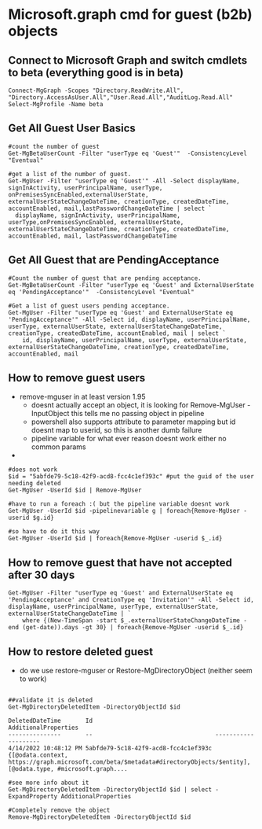 # Microsoft.graph cmd for guest (b2b) objects

## Connect to Microsoft Graph and switch cmdlets to beta (everything good is in beta)
```
Connect-MgGraph -Scopes "Directory.ReadWrite.All", "Directory.AccessAsUser.All","User.Read.All","AuditLog.Read.All" 
Select-MgProfile -Name beta
```

## Get All Guest User Basics 
```
#count the number of guest
Get-MgBetaUserCount -Filter "userType eq 'Guest'"  -ConsistencyLevel "Eventual"

#get a list of the number of guest.
Get-MgUser -Filter "userType eq 'Guest'" -All -Select displayName, signInActivity, userPrincipalName, userType, onPremisesSyncEnabled,externalUserState, externalUserStateChangeDateTime, creationType, createdDateTime, accountEnabled, mail,lastPasswordChangeDateTime | select `
  displayName, signInActivity, userPrincipalName, userType,onPremisesSyncEnabled, externalUserState, externalUserStateChangeDateTime, creationType, createdDateTime, accountEnabled, mail, lastPasswordChangeDateTime
```

## Get All Guest that are PendingAcceptance
```
#Count the number of guest that are pending acceptance.
Get-MgBetaUserCount -Filter "userType eq 'Guest' and ExternalUserState eq 'PendingAcceptance'"  -ConsistencyLevel "Eventual"

#Get a list of guest users pending acceptance.
Get-MgUser -Filter "userType eq 'Guest' and ExternalUserState eq 'PendingAcceptance'" -All -Select id, displayName, userPrincipalName, userType, externalUserState, externalUserStateChangeDateTime, creationType, createdDateTime, accountEnabled, mail | select `
    id, displayName, userPrincipalName, userType, externalUserState, externalUserStateChangeDateTime, creationType, createdDateTime, accountEnabled, mail
```

## How to remove guest users
* remove-mguser in at least version 1.95
  * doesnt actually accept an object, it is looking for Remove-MgUser -InputObject <IUsersIdentity> this tells me no passing object in pipeline
  * powershell also supports attribute to parameter mapping but id doesnt map to userid, so this is another dumb failure
  * pipeline variable for what ever reason doesnt work either no common params
* 
 ```
#does not work
$id = "5abfde79-5c18-42f9-acd8-fcc4c1ef393c" #put the guid of the user needing deleted
Get-MgUser -UserId $id | Remove-MgUser
  
#have to run a foreach :( but the pipeline variable doesnt work
Get-MgUser -UserId $id -pipelinevariable g | foreach{Remove-MgUser -userid $g.id}
  
#so have to do it this way
Get-MgUser -UserId $id | foreach{Remove-MgUser -userid $_.id}

```

## How to remove guest that have not accepted after 30 days
```
Get-MgUser -Filter "userType eq 'Guest' and ExternalUserState eq 'PendingAcceptance' and CreationType eq 'Invitation'" -All -Select id, displayName, userPrincipalName, userType, externalUserState, externalUserStateChangeDateTime | `
    where {(New-TimeSpan -start $_.externalUserStateChangeDateTime -end (get-date)).days -gt 30} | foreach{Remove-MgUser -userid $_.id}
```

## How to restore deleted guest
* do we use restore-mguser or Restore-MgDirectoryObject (neither seem to work)
```

##validate it is deleted
Get-MgDirectoryDeletedItem -DirectoryObjectId $id
  
DeletedDateTime       Id                                   AdditionalProperties
---------------       --                                   --------------------
4/14/2022 10:48:12 PM 5abfde79-5c18-42f9-acd8-fcc4c1ef393c {[@odata.context, https://graph.microsoft.com/beta/$metadata#directoryObjects/$entity], [@odata.type, #microsoft.graph....

#see more info about it
Get-MgDirectoryDeletedItem -DirectoryObjectId $id | select -ExpandProperty AdditionalProperties

#Completely remove the object
Remove-MgDirectoryDeletedItem -DirectoryObjectId $id
  
```
